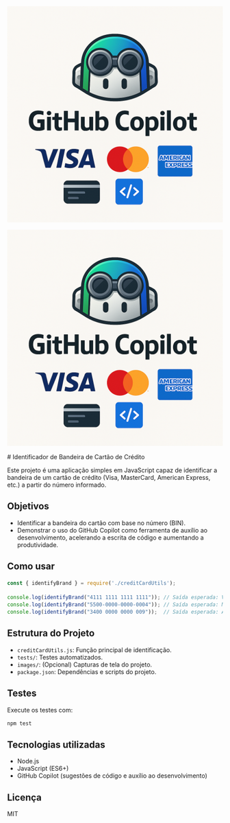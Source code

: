 ![Bandeiras de cartões](credit-card-brand-detector/credit-card-brand-detector/images/add%20all%20the%20flags%20mentioned%20in%20this%20image.png)
<p align="center">
  <img src="credit-card-brand-detector/credit-card-brand-detector/images/add%20all%20the%20flags%20mentioned%20in%20this%20image.png" alt="Bandeiras de cartões" />
</p>
# Identificador de Bandeira de Cartão de Crédito

Este projeto é uma aplicação simples em JavaScript capaz de identificar a bandeira de um cartão de crédito (Visa, MasterCard, American Express, etc.) a partir do número informado.

## Objetivos

- Identificar a bandeira do cartão com base no número (BIN).
- Demonstrar o uso do GitHub Copilot como ferramenta de auxílio ao desenvolvimento, acelerando a escrita de código e aumentando a produtividade.

## Como usar

```javascript
const { identifyBrand } = require('./creditCardUtils');

console.log(identifyBrand("4111 1111 1111 1111")); // Saída esperada: Visa
console.log(identifyBrand("5500-0000-0000-0004")); // Saída esperada: MasterCard
console.log(identifyBrand("3400 0000 0000 009"));  // Saída esperada: American Express
```

## Estrutura do Projeto

- `creditCardUtils.js`: Função principal de identificação.
- `tests/`: Testes automatizados.
- `images/`: (Opcional) Capturas de tela do projeto.
- `package.json`: Dependências e scripts do projeto.

## Testes

Execute os testes com:

```bash
npm test
```

## Tecnologias utilizadas

- Node.js
- JavaScript (ES6+)
- GitHub Copilot (sugestões de código e auxílio ao desenvolvimento)

## Licença

MIT
